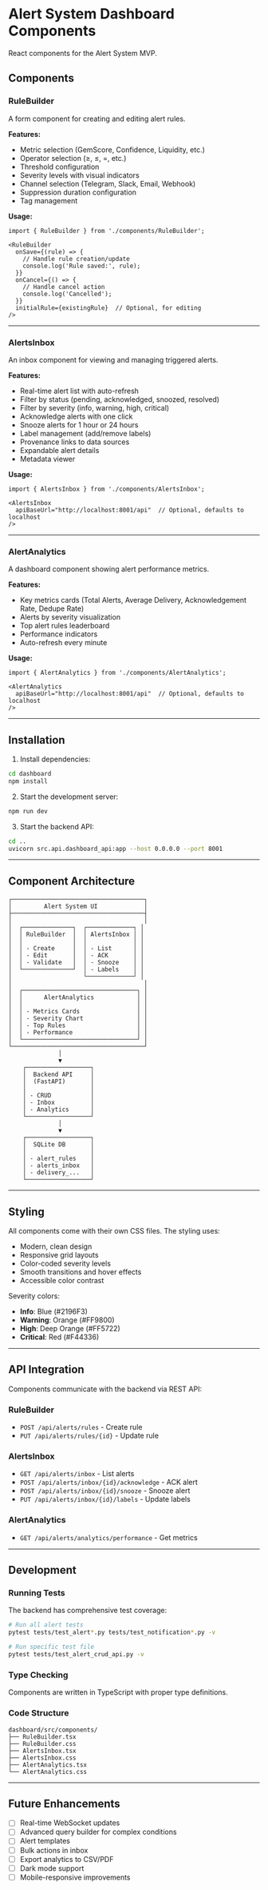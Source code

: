 # Alert System Dashboard Components

React components for the Alert System MVP.

## Components

### RuleBuilder

A form component for creating and editing alert rules.

**Features:**
- Metric selection (GemScore, Confidence, Liquidity, etc.)
- Operator selection (≥, ≤, =, etc.)
- Threshold configuration
- Severity levels with visual indicators
- Channel selection (Telegram, Slack, Email, Webhook)
- Suppression duration configuration
- Tag management

**Usage:**
```tsx
import { RuleBuilder } from './components/RuleBuilder';

<RuleBuilder
  onSave={(rule) => {
    // Handle rule creation/update
    console.log('Rule saved:', rule);
  }}
  onCancel={() => {
    // Handle cancel action
    console.log('Cancelled');
  }}
  initialRule={existingRule}  // Optional, for editing
/>
```

---

### AlertsInbox

An inbox component for viewing and managing triggered alerts.

**Features:**
- Real-time alert list with auto-refresh
- Filter by status (pending, acknowledged, snoozed, resolved)
- Filter by severity (info, warning, high, critical)
- Acknowledge alerts with one click
- Snooze alerts for 1 hour or 24 hours
- Label management (add/remove labels)
- Provenance links to data sources
- Expandable alert details
- Metadata viewer

**Usage:**
```tsx
import { AlertsInbox } from './components/AlertsInbox';

<AlertsInbox
  apiBaseUrl="http://localhost:8001/api"  // Optional, defaults to localhost
/>
```

---

### AlertAnalytics

A dashboard component showing alert performance metrics.

**Features:**
- Key metrics cards (Total Alerts, Average Delivery, Acknowledgement Rate, Dedupe Rate)
- Alerts by severity visualization
- Top alert rules leaderboard
- Performance indicators
- Auto-refresh every minute

**Usage:**
```tsx
import { AlertAnalytics } from './components/AlertAnalytics';

<AlertAnalytics
  apiBaseUrl="http://localhost:8001/api"  // Optional, defaults to localhost
/>
```

---

## Installation

1. Install dependencies:
```bash
cd dashboard
npm install
```

2. Start the development server:
```bash
npm run dev
```

3. Start the backend API:
```bash
cd ..
uvicorn src.api.dashboard_api:app --host 0.0.0.0 --port 8001
```

---

## Component Architecture

```
┌─────────────────────────────────────┐
│         Alert System UI             │
├─────────────────────────────────────┤
│                                     │
│  ┌──────────────┐  ┌─────────────┐ │
│  │ RuleBuilder  │  │ AlertsInbox │ │
│  │              │  │             │ │
│  │ - Create     │  │ - List      │ │
│  │ - Edit       │  │ - ACK       │ │
│  │ - Validate   │  │ - Snooze    │ │
│  └──────────────┘  │ - Labels    │ │
│                    └─────────────┘ │
│                                     │
│  ┌────────────────────────────────┐ │
│  │      AlertAnalytics            │ │
│  │                                │ │
│  │ - Metrics Cards                │ │
│  │ - Severity Chart               │ │
│  │ - Top Rules                    │ │
│  │ - Performance                  │ │
│  └────────────────────────────────┘ │
└─────────────────────────────────────┘
              │
              ▼
    ┌──────────────────┐
    │  Backend API     │
    │  (FastAPI)       │
    │                  │
    │ - CRUD           │
    │ - Inbox          │
    │ - Analytics      │
    └──────────────────┘
              │
              ▼
    ┌──────────────────┐
    │  SQLite DB       │
    │                  │
    │ - alert_rules    │
    │ - alerts_inbox   │
    │ - delivery_...   │
    └──────────────────┘
```

---

## Styling

All components come with their own CSS files. The styling uses:
- Modern, clean design
- Responsive grid layouts
- Color-coded severity levels
- Smooth transitions and hover effects
- Accessible color contrast

Severity colors:
- **Info**: Blue (#2196F3)
- **Warning**: Orange (#FF9800)
- **High**: Deep Orange (#FF5722)
- **Critical**: Red (#F44336)

---

## API Integration

Components communicate with the backend via REST API:

### RuleBuilder
- `POST /api/alerts/rules` - Create rule
- `PUT /api/alerts/rules/{id}` - Update rule

### AlertsInbox
- `GET /api/alerts/inbox` - List alerts
- `POST /api/alerts/inbox/{id}/acknowledge` - ACK alert
- `POST /api/alerts/inbox/{id}/snooze` - Snooze alert
- `PUT /api/alerts/inbox/{id}/labels` - Update labels

### AlertAnalytics
- `GET /api/alerts/analytics/performance` - Get metrics

---

## Development

### Running Tests

The backend has comprehensive test coverage:

```bash
# Run all alert tests
pytest tests/test_alert*.py tests/test_notification*.py -v

# Run specific test file
pytest tests/test_alert_crud_api.py -v
```

### Type Checking

Components are written in TypeScript with proper type definitions.

### Code Structure

```
dashboard/src/components/
├── RuleBuilder.tsx
├── RuleBuilder.css
├── AlertsInbox.tsx
├── AlertsInbox.css
├── AlertAnalytics.tsx
└── AlertAnalytics.css
```

---

## Future Enhancements

- [ ] Real-time WebSocket updates
- [ ] Advanced query builder for complex conditions
- [ ] Alert templates
- [ ] Bulk actions in inbox
- [ ] Export analytics to CSV/PDF
- [ ] Dark mode support
- [ ] Mobile-responsive improvements
